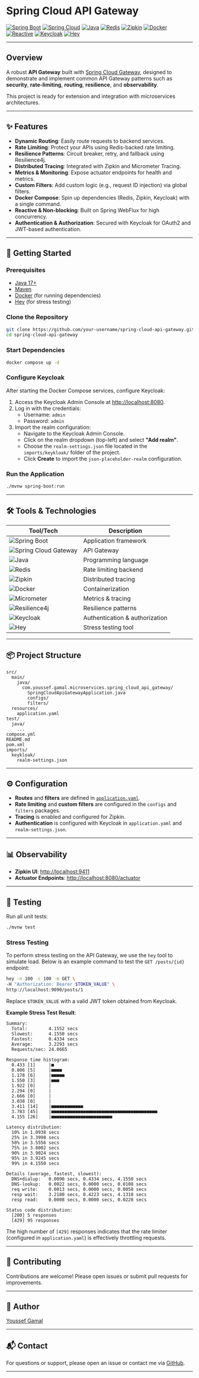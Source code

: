# Spring Cloud API Gateway

[![Spring Boot](https://img.shields.io/badge/Spring%20Boot-6DB33F?logo=springboot&logoColor=white)](https://spring.io/projects/spring-boot)
[![Spring Cloud](https://img.shields.io/badge/Spring%20Cloud-6DB33F?logo=spring&logoColor=white)](https://spring.io/projects/spring-cloud)
[![Java](https://img.shields.io/badge/Java-17-007396?logo=java&logoColor=white)](https://adoptopenjdk.net/)
[![Redis](https://img.shields.io/badge/Redis-DC382D?logo=redis&logoColor=white)](https://redis.io/)
[![Zipkin](https://img.shields.io/badge/Zipkin-000000?logo=apache&logoColor=white)](https://zipkin.io/)
[![Docker](https://img.shields.io/badge/Docker-2496ED?logo=docker&logoColor=white)](https://www.docker.com/)
[![Reactive](https://img.shields.io/badge/Reactive-5A29E4?logo=react&logoColor=white)](https://projectreactor.io/)
[![Keycloak](https://img.shields.io/badge/Keycloak-1E2526?logo=keycloak&logoColor=white)](https://www.keycloak.org/)
[![Hey](https://img.shields.io/badge/Hey-4B275F?logo=go&logoColor=white)](https://github.com/rakyll/hey)

---

## Overview

A robust **API Gateway** built with [Spring Cloud Gateway](https://spring.io/projects/spring-cloud-gateway), designed to demonstrate and implement common API Gateway patterns such as **security**, **rate-limiting**, **routing**, **resilience**, and **observability**.

This project is ready for extension and integration with microservices architectures.

---

## ✨ Features

- **Dynamic Routing**: Easily route requests to backend services.
- **Rate Limiting**: Protect your APIs using Redis-backed rate limiting.
- **Resilience Patterns**: Circuit breaker, retry, and fallback using Resilience4j.
- **Distributed Tracing**: Integrated with Zipkin and Micrometer Tracing.
- **Metrics & Monitoring**: Expose actuator endpoints for health and metrics.
- **Custom Filters**: Add custom logic (e.g., request ID injection) via global filters.
- **Docker Compose**: Spin up dependencies (Redis, Zipkin, Keycloak) with a single command.
- **Reactive & Non-blocking**: Built on Spring WebFlux for high concurrency.
- **Authentication & Authorization**: Secured with Keycloak for OAuth2 and JWT-based authentication.

---

## 🚀 Getting Started

### Prerequisites

- [Java 17+](https://adoptopenjdk.net/)
- [Maven](https://maven.apache.org/)
- [Docker](https://www.docker.com/) (for running dependencies)
- [Hey](https://github.com/rakyll/hey) (for stress testing)

### Clone the Repository

```bash
git clone https://github.com/your-username/spring-cloud-api-gateway.git
cd spring-cloud-api-gateway
```

### Start Dependencies

```bash
docker compose up -d
```

### Configure Keycloak

After starting the Docker Compose services, configure Keycloak:

1. Access the Keycloak Admin Console at [http://localhost:8080](http://localhost:8080).
2. Log in with the credentials:
   - Username: `admin`
   - Password: `admin`
3. Import the realm configuration:
   - Navigate to the Keycloak Admin Console.
   - Click on the realm dropdown (top-left) and select **"Add realm"**.
   - Choose the `realm-settings.json` file located in the `imports/keykloak/` folder of the project.
   - Click **Create** to import the `json-placeholder-realm` configuration.

### Run the Application

```bash
./mvnw spring-boot:run
```

---

## 🛠️ Tools & Technologies

| Tool/Tech           | Description                        |
|---------------------|------------------------------------|
| ![Spring Boot](https://img.shields.io/badge/-Spring%20Boot-6DB33F?logo=springboot&logoColor=white) | Application framework |
| ![Spring Cloud Gateway](https://img.shields.io/badge/-Spring%20Cloud%20Gateway-6DB33F?logo=spring&logoColor=white) | API Gateway |
| ![Java](https://img.shields.io/badge/-Java%2017-007396?logo=java&logoColor=white) | Programming language |
| ![Redis](https://img.shields.io/badge/-Redis-DC382D?logo=redis&logoColor=white) | Rate limiting backend |
| ![Zipkin](https://img.shields.io/badge/-Zipkin-000000?logo=apache&logoColor=white) | Distributed tracing |
| ![Docker](https://img.shields.io/badge/-Docker-2496ED?logo=docker&logoColor=white) | Containerization |
| ![Micrometer](https://img.shields.io/badge/-Micrometer-5A29E4?logo=react&logoColor=white) | Metrics & tracing |
| ![Resilience4j](https://img.shields.io/badge/-Resilience4j-4F8EF7?logo=java&logoColor=white) | Resilience patterns |
| ![Keycloak](https://img.shields.io/badge/-Keycloak-1E2526?logo=keycloak&logoColor=white) | Authentication & authorization |
| ![Hey](https://img.shields.io/badge/-Hey-4B275F?logo=go&logoColor=white) | Stress testing tool |

---

## 📦 Project Structure

```
src/
  main/
    java/
      com.youssef.gamal.microservices.spring_cloud_api_gateway/
        SpringCloudApiGatewayApplication.java
        configs/
        filters/
  resources/
    application.yaml
test/
  java/
    ...
compose.yml
README.md
pom.xml
imports/
  keykloak/
    realm-settings.json
```

---

## ⚙️ Configuration

- **Routes** and **filters** are defined in [`application.yaml`](src/main/resources/application.yaml).
- **Rate limiting** and **custom filters** are configured in the `configs` and `filters` packages.
- **Tracing** is enabled and configured for Zipkin.
- **Authentication** is configured with Keycloak in `application.yaml` and `realm-settings.json`.

---

## 📊 Observability

- **Zipkin UI**: [http://localhost:9411](http://localhost:9411)
- **Actuator Endpoints**: [http://localhost:8080/actuator](http://localhost:8080/actuator)

---

## 🧪 Testing

Run all unit tests:

```bash
./mvnw test
```

### Stress Testing

To perform stress testing on the API Gateway, we use the `hey` tool to simulate load. Below is an example command to test the `GET /posts/{id}` endpoint:

```bash
hey -n 100 -c 100 -m GET \
-H "Authorization: Bearer $TOKEN_VALUE" \
http://localhost:9090/posts/1
```

Replace `$TOKEN_VALUE` with a valid JWT token obtained from Keycloak.

**Example Stress Test Result**:

```plaintext
Summary:
  Total:        4.1552 secs
  Slowest:      4.1550 secs
  Fastest:      0.4334 secs
  Average:      3.2293 secs
  Requests/sec: 24.0665

Response time histogram:
  0.433 [1]     |■
  0.806 [5]     |■■■■
  1.178 [6]     |■■■■■
  1.550 [3]     |■■■
  1.922 [0]     |
  2.294 [0]     |
  2.666 [0]     |
  3.038 [0]     |
  3.411 [14]    |■■■■■■■■■■■■
  3.783 [45]    |■■■■■■■■■■■■■■■■■■■■■■■■■■■■■■■■■■■■■■■■
  4.155 [26]    |■■■■■■■■■■■■■■■■■■■■■■■

Latency distribution:
  10% in 1.0938 secs
  25% in 3.3998 secs
  50% in 3.5556 secs
  75% in 3.8002 secs
  90% in 3.9024 secs
  95% in 3.9245 secs
  99% in 4.1550 secs

Details (average, fastest, slowest):
  DNS+dialup:   0.0090 secs, 0.4334 secs, 4.1550 secs
  DNS-lookup:   0.0022 secs, 0.0000 secs, 0.0108 secs
  req write:    0.0013 secs, 0.0000 secs, 0.0058 secs
  resp wait:    3.2180 secs, 0.4223 secs, 4.1318 secs
  resp read:    0.0008 secs, 0.0000 secs, 0.0228 secs

Status code distribution:
  [200] 5 responses
  [429] 95 responses
```

The high number of `[429]` responses indicates that the rate limiter (configured in `application.yaml`) is effectively throttling requests.

---

## 🤝 Contributing

Contributions are welcome! Please open issues or submit pull requests for improvements.

---

## 👤 Author

[Youssef Gamal](https://github.com/your-username)

---

## 📬 Contact

For questions or support, please open an issue or contact me via [GitHub](https://github.com/your-username).

---